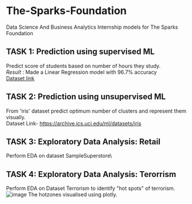 # The-Sparks-Foundation
Data Science And Business Analytics Internship models for The Sparks Foundation

## TASK 1: Prediction using supervised ML
Predict score of students based on number of hours they study.\
*Result* : Made a Linear Regression model with 96.7% accuracy\
[Dataset link](https://raw.githubusercontent.com/AdiPersonalWorks/Random/master/student_scores%20-%20student_scores.csv)

## TASK 2: Prediction using unsupervised ML
From 'iris' dataset predict optimum number of clusters and represent them visually.\
Dataset Link- https://archive.ics.uci.edu/ml/datasets/iris

## TASK 3: Exploratory Data Analysis: Retail
Perform EDA on dataset SampleSuperstore\

## TASK 4: Exploratory Data Analysis: Terorrism
Perform EDA on Dataset Terrorism to identify "hot spots" of terrorism.
![image](https://user-images.githubusercontent.com/65697330/129884776-3e117bd3-666c-4de4-b534-207729c6f560.png)
The hotzones visualised using plotly.


